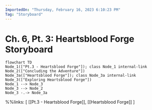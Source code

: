 ```yaml
---
ImportedOn: "Thursday, February 16, 2023 6:10:23 PM"
Tag: "Storyboard"
---
```

# Ch. 6, Pt. 3: Heartsblood Forge Storyboard
```mermaid
flowchart TD
Node_1(["Pt.3 - Heartsblood Forge"]); class Node_1 internal-link
Node_2(["Concluding the Adventure"])
Node_3a(["Heartsblood Forge"]); class Node_3a internal-link
Node_3(["Exploring Heartsblood Forge"])
Node_1 --> Node_3
Node_3 --> Node_2
Node_3 -.-> Node_3a
```
%%links: [ [[Pt.3 - Heartsblood Forge]], [[Heartsblood Forge]] ]
